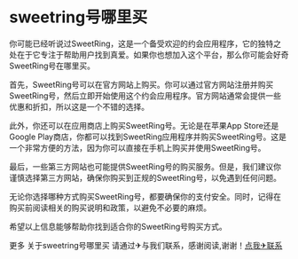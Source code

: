 # sweetring号哪里买

你可能已经听说过SweetRing，这是一个备受欢迎的约会应用程序，它的独特之处在于它专注于帮助用户找到真爱。如果你也想加入这个平台，那么你可能会好奇SweetRing号在哪里买。

首先，SweetRing号可以在官方网站上购买。你可以通过官方网站注册并购买SweetRing号，然后立即开始使用这个约会应用程序。官方网站通常会提供一些优惠和折扣，所以这是一个不错的选择。

此外，你还可以在应用商店上购买SweetRing号。无论是在苹果App Store还是Google Play商店，你都可以找到SweetRing应用程序并购买SweetRing号。这是一个非常方便的方法，因为你可以直接在手机上购买并使用SweetRing号。

最后，一些第三方网站也可能提供SweetRing号的购买服务。但是，我们建议你谨慎选择第三方网站，确保你购买到正规的SweetRing号，以免遇到任何问题。

无论你选择哪种方式购买SweetRing号，都要确保你的支付安全。同时，记得在购买前阅读相关的购买说明和政策，以避免不必要的麻烦。

希望以上信息能够帮助你找到适合你的SweetRing号购买方式。

更多 关于sweetring号哪里买 请通过✈与我们联系，感谢阅读,谢谢！[点我✈联系](https://lm.k02.cc)